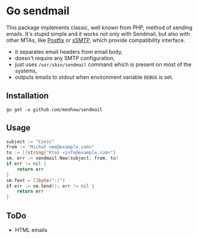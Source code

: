 Go sendmail
===========

This package implements classic, well known from PHP, method of sending emails.
It's stupid simple and it works not only with Sendmail,
but also with other MTAs, like [Postfix](http://www.postfix.org/sendmail.1.html)
or [sSMTP](https://wiki.debian.org/sSMTP), which provide compatibility interface.

* it separates email headers from email body,
* doesn't require any SMTP configuration,
* just uses `/usr/sbin/sendmail` command which is present on most of the systems,
* outputs emails to _stdout_ when environment variable `DEBUG` is set.

Installation
------------
```
go get -u github.com/meehow/sendmail
```

Usage
-----
```go
subject := "Cześć"
from := "Michał <me@example.com>"
to := []string{"Ktoś <info@example.com>"}
sm, err := sendmail.New(subject, from, to)
if err != nil {
	return err
}
sm.Text = []byte(":)")
if err := sm.Send(); err != nil {
	return err
}
```

ToDo
----

* HTML emails
